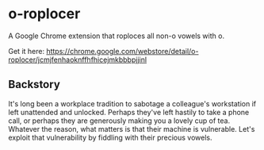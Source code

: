 # o-roplocer

A Google Chrome extension that roploces all non-o vowels with o.

Get it here: https://chrome.google.com/webstore/detail/o-roplocer/jcmjfenhaoknffhfhicejmkbbbpjjinl

## Backstory

It's long been a workplace tradition to sabotage a colleague's workstation if left unattended and unlocked. Perhaps they've left hastily to take a phone call, or perhaps they are generously making you a lovely cup of tea. Whatever the reason, what matters is that their machine is vulnerable. Let's exploit that vulnerability by fiddling with their precious vowels.
